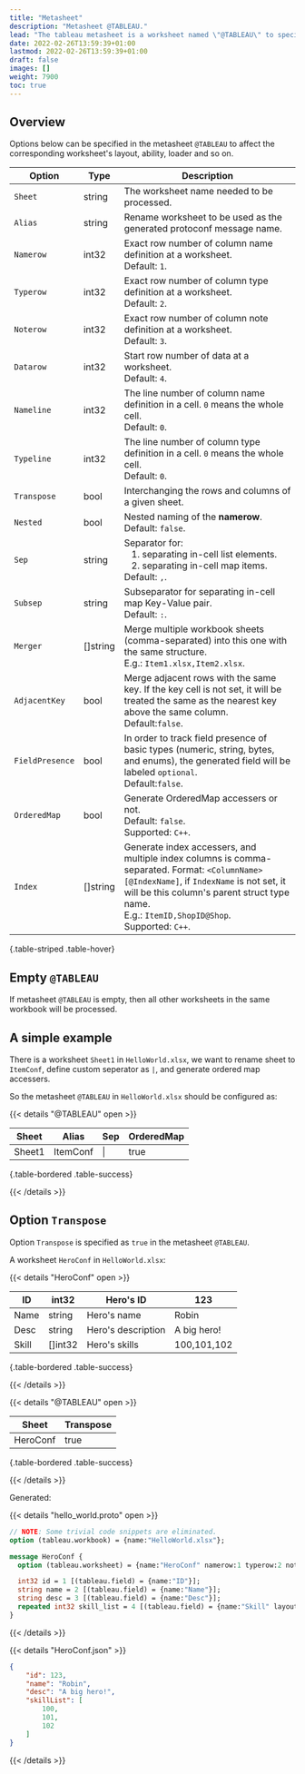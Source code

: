 ```yaml
---
title: "Metasheet"
description: "Metasheet @TABLEAU."
lead: "The tableau metasheet is a worksheet named \"@TABLEAU\" to specify tableau parser options."
date: 2022-02-26T13:59:39+01:00
lastmod: 2022-02-26T13:59:39+01:00
draft: false
images: []
weight: 7900
toc: true
---
```


## Overview

Options below can be specified in the metasheet `@TABLEAU` to affect the corresponding worksheet's layout, ability, loader and so on.

| Option          | Type     | Description                                                                                                                                                                                                                                    |
|-----------------|----------|------------------------------------------------------------------------------------------------------------------------------------------------------------------------------------------------------------------------------------------------|
| `Sheet`         | string   | The worksheet name needed to be processed.                                                                                                                                                                                                     |
| `Alias`         | string   | Rename worksheet to be used as the generated protoconf message name.                                                                                                                                                                           |
| `Namerow`       | int32    | Exact row number of column name definition at a worksheet.<br>Default: `1`.                                                                                                                                                                    |
| `Typerow`       | int32    | Exact row number of column type definition at a worksheet.<br>Default: `2`.                                                                                                                                                                    |
| `Noterow`       | int32    | Exact row number of column note definition at a worksheet.<br>Default: `3`.                                                                                                                                                                    |
| `Datarow`       | int32    | Start row number of data at a worksheet.<br>Default: `4`.                                                                                                                                                                                      |
| `Nameline`      | int32    | The line number of column name definition in a cell. `0` means the whole cell.<br>Default: `0`.                                                                                                                                                |
| `Typeline`      | int32    | The line number of column type definition in a cell. `0` means the whole cell.<br>Default: `0`.                                                                                                                                                |
| `Transpose`     | bool     | Interchanging the rows and columns of a given sheet.                                                                                                                                                                                           |
| `Nested`        | bool     | Nested naming of the **namerow**.<br>Default: `false`.                                                                                                                                                                                         |
| `Sep`           | string   | Separator for:<br> &nbsp;&nbsp; 1. separating in-cell list elements. <br> &nbsp;&nbsp; 2. separating in-cell map items.<br>Default: `,`.                                                                                                       |
| `Subsep`        | string   | Subseparator for separating in-cell map Key-Value pair.<br>Default: `:`.                                                                                                                                                                       |
| `Merger`        | []string | Merge multiple workbook sheets (comma-separated) into this one with the same structure.<br>E.g.: `Item1.xlsx,Item2.xlsx`.                                                                                                                      |
| `AdjacentKey`   | bool     | Merge adjacent rows with the same key. If the key cell is not set, it will be treated the same as the nearest key above the same column.<br>Default:`false`.                                                                                   |
| `FieldPresence` | bool     | In order to track field presence of basic types (numeric, string, bytes, and enums), the generated field will be labeled `optional`.<br>Default:`false`.                                                                                       |
| `OrderedMap`    | bool     | Generate OrderedMap accessers or not.<br>Default: `false`.<br> Supported: `C++`.                                                                                                                                                               |
| `Index`         | []string | Generate index accessers, and multiple index columns is comma-separated. Format: `<ColumnName>[@IndexName]`, if `IndexName` is not set, it will be this column's parent struct type name.<br>E.g.: `ItemID,ShopID@Shop`.<br> Supported: `C++`. |
{.table-striped .table-hover}

## Empty `@TABLEAU`

If metasheet `@TABLEAU` is empty, then all other worksheets in the same workbook will be processed.

## A simple example

There is a worksheet `Sheet1` in `HelloWorld.xlsx`, we want to rename sheet to
`ItemConf`, define custom seperator as `|`, and generate ordered map accessers.

So the metasheet `@TABLEAU` in `HelloWorld.xlsx` should be configured as:

{{< details "@TABLEAU" open >}}

| Sheet  | Alias    | Sep | OrderedMap |
|--------|----------|-----|------------|
| Sheet1 | ItemConf | \|  | true       |
{.table-bordered .table-success}

{{< /details >}}

## Option `Transpose`

Option `Transpose` is specified as `true` in the metasheet `@TABLEAU`.

A worksheet `HeroConf` in `HelloWorld.xlsx`:

{{< details "HeroConf" open >}}

| ID    | int32   | Hero's ID          | 123         |
|-------|---------|--------------------|-------------|
| Name  | string  | Hero's name        | Robin       |
| Desc  | string  | Hero's description | A big hero! |
| Skill | []int32 | Hero's skills      | 100,101,102 |
{.table-bordered .table-success}

{{< /details >}}

{{< details "@TABLEAU" open >}}

| Sheet    | Transpose |
|----------|-----------|
| HeroConf | true      |
{.table-bordered .table-success}

{{< /details >}}

Generated:

{{< details "hello_world.proto" open >}}

```protobuf
// NOTE: Some trivial code snippets are eliminated.
option (tableau.workbook) = {name:"HelloWorld.xlsx"};

message HeroConf {
  option (tableau.worksheet) = {name:"HeroConf" namerow:1 typerow:2 noterow:3 datarow:4 transpose:true};

  int32 id = 1 [(tableau.field) = {name:"ID"}];
  string name = 2 [(tableau.field) = {name:"Name"}];
  string desc = 3 [(tableau.field) = {name:"Desc"}];
  repeated int32 skill_list = 4 [(tableau.field) = {name:"Skill" layout:LAYOUT_INCELL}];
}
```

{{< /details >}}

{{< details "HeroConf.json" >}}

```json
{
    "id": 123,
    "name": "Robin",
    "desc": "A big hero!",
    "skillList": [
        100,
        101,
        102
    ]
}
```

{{< /details >}}
